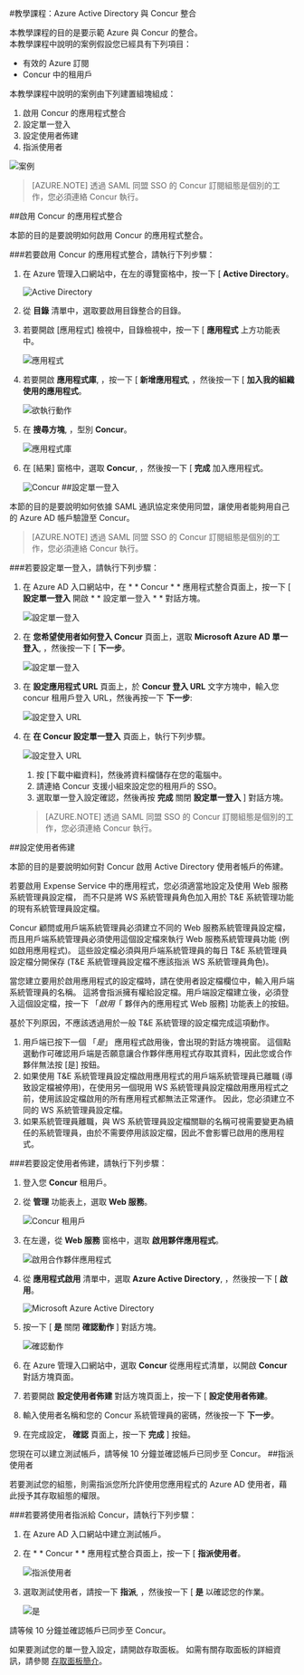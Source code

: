 <properties 
    pageTitle="教學課程：Azure Active Directory 與 Concur 整合 | Microsoft Azure" 
    description="了解如何使用 Concur 搭配 Azure Active Directory 來啟用單一登入、自動化佈建和更多功能！" 
    services="active-directory" 
    authors="markusvi"  
    documentationCenter="na" 
    manager="stevenpo"/>
<tags 
    ms.service="active-directory" 
    ms.devlang="na" 
    ms.topic="article" 
    ms.tgt_pltfrm="na" 
    ms.workload="identity" 
    ms.date="10/22/2015" 
    ms.author="markvi" />

#教學課程：Azure Active Directory 與 Concur 整合  


本教學課程的目的是要示範 Azure 與 Concur 的整合。  
本教學課程中說明的案例假設您已經具有下列項目：

-   有效的 Azure 訂閱
-   Concur 中的租用戶

本教學課程中說明的案例由下列建置組塊組成：

1.  啟用 Concur 的應用程式整合
2.  設定單一登入
3.  設定使用者佈建
4.  指派使用者

![案例](./media/active-directory-saas-concur-tutorial/IC769766.png "Scenario")

>[AZURE.NOTE] 透過 SAML 同盟 SSO 的 Concur 訂閱組態是個別的工作，您必須連絡 Concur 執行。

##啟用 Concur 的應用程式整合

本節的目的是要說明如何啟用 Concur 的應用程式整合。

###若要啟用 Concur 的應用程式整合，請執行下列步驟：

1.  在 Azure 管理入口網站中，在左的導覽窗格中，按一下 [ **Active Directory**。

    ![Active Directory](./media/active-directory-saas-concur-tutorial/IC700993.png "Active Directory")

2.  從 **目錄** 清單中，選取要啟用目錄整合的目錄。

3.  若要開啟 [應用程式] 檢視中，目錄檢視中，按一下 [ **應用程式** 上方功能表中。

    ![應用程式](./media/active-directory-saas-concur-tutorial/IC700994.png "Applications")

4.  若要開啟 **應用程式庫**, ，按一下 [ **新增應用程式**, ，然後按一下 [ **加入我的組織使用的應用程式**。

    ![欲執行動作](./media/active-directory-saas-concur-tutorial/IC700995.png "What do you want to do?")

5.  在 **搜尋方塊**, ，型別 **Concur**。

    ![應用程式庫](./media/active-directory-saas-concur-tutorial/IC721727.png "Application Gallery")

6.  在 [結果] 窗格中，選取 **Concur**, ，然後按一下 [ **完成** 加入應用程式。

    ![Concur](./media/active-directory-saas-concur-tutorial/IC721728.png "Concur")
##設定單一登入

本節的目的是要說明如何依據 SAML 通訊協定來使用同盟，讓使用者能夠用自己的 Azure AD 帳戶驗證至 Concur。

>[AZURE.NOTE] 透過 SAML 同盟 SSO 的 Concur 訂閱組態是個別的工作，您必須連絡 Concur 執行。

###若要設定單一登入，請執行下列步驟：

1.  在 Azure AD 入口網站中，在 * * Concur * * 應用程式整合頁面上，按一下 [ **設定單一登入** 開啟 * * 設定單一登入 * * 對話方塊。

    ![設定單一登入](./media/active-directory-saas-concur-tutorial/IC769767.png "Configure single sign-on")

2.  在 **您希望使用者如何登入 Concur** 頁面上，選取 **Microsoft Azure AD 單一登入**, ，然後按一下 [ **下一步**。

    ![設定單一登入](./media/active-directory-saas-concur-tutorial/IC769768.png "Configure single sign-on")

3.  在 **設定應用程式 URL** 頁面上，於 **Concur 登入 URL** 文字方塊中，輸入您 concur 租用戶登入 URL，然後再按一下 **下一步**: 

    ![設定登入 URL](./media/active-directory-saas-concur-tutorial/IC769769.png "Configure sign in URL")

4.  在 **在 Concur 設定單一登入** 頁面上，執行下列步驟。

    ![設定登入 URL](./media/active-directory-saas-concur-tutorial/IC769770.png "Configure sign in URL")

    1.  按 [下載中繼資料]，然後將資料檔儲存在您的電腦中。
    2.  請連絡 Concur 支援小組來設定您的租用戶的 SSO。
    3.  選取單一登入設定確認，然後再按 **完成** 關閉 **設定單一登入** ] 對話方塊。  

    >[AZURE.NOTE] 透過 SAML 同盟 SSO 的 Concur 訂閱組態是個別的工作，您必須連絡 Concur 執行。

##設定使用者佈建

本節的目的是要說明如何對 Concur 啟用 Active Directory 使用者帳戶的佈建。

若要啟用 Expense Service 中的應用程式，您必須適當地設定及使用 Web 服務系統管理員設定檔， 而不只是將 WS 系統管理員角色加入用於 T&E 系統管理功能的現有系統管理員設定檔。

Concur 顧問或用戶端系統管理員必須建立不同的 Web 服務系統管理員設定檔，而且用戶端系統管理員必須使用這個設定檔來執行 Web 服務系統管理員功能 (例如啟用應用程式)。 這些設定檔必須與用戶端系統管理員的每日 T&E 系統管理員設定檔分開保存 (T&E 系統管理員設定檔不應該指派 WS 系統管理員角色)。

當您建立要用於啟用應用程式的設定檔時，請在使用者設定檔欄位中，輸入用戶端系統管理員的名稱。 這將會指派擁有權給設定檔。用戶端設定檔建立後，必須登入這個設定檔，按一下 「*啟用*「 夥伴內的應用程式 Web 服務] 功能表上的按鈕。

基於下列原因，不應該透過用於一般 T&E 系統管理的設定檔完成這項動作。

1.  用戶端已按下一個 「*是*」 應用程式啟用後，會出現的對話方塊視窗。 這個點選動作可確認用戶端是否願意讓合作夥伴應用程式存取其資料，因此您或合作夥伴無法按 [是] 按鈕。
2.  如果使用 T&E 系統管理員設定檔啟用應用程式的用戶端系統管理員已離職 (導致設定檔被停用)，在使用另一個現用 WS 系統管理員設定檔啟用應用程式之前，使用該設定檔啟用的所有應用程式都無法正常運作。 因此，您必須建立不同的 WS 系統管理員設定檔。
3.  如果系統管理員離職，與 WS 系統管理員設定檔關聯的名稱可視需要變更為續任的系統管理員，由於不需要停用該設定檔，因此不會影響已啟用的應用程式。

###若要設定使用者佈建，請執行下列步驟：

1.  登入您 **Concur** 租用戶。

2.  從 **管理** 功能表上，選取 **Web 服務**。

    ![Concur 租用戶](./media/active-directory-saas-concur-tutorial/IC721729.png "Concur tenant")

3.  在左邊，從 **Web 服務** 窗格中，選取 **啟用夥伴應用程式**。

    ![啟用合作夥伴應用程式](./media/active-directory-saas-concur-tutorial/IC721730.png "Enable Partner Application")

4.  從 **應用程式啟用** 清單中，選取 **Azure Active Directory**, ，然後按一下 [ **啟用**。

    ![Microsoft Azure Active Directory](./media/active-directory-saas-concur-tutorial/IC721731.png "Microsoft Azure Active Directory")

5.  按一下 [ **是** 關閉 **確認動作** ] 對話方塊。

    ![確認動作](./media/active-directory-saas-concur-tutorial/IC721732.png "Confirm Action")

6.  在 Azure 管理入口網站中，選取 **Concur** 從應用程式清單，以開啟 **Concur** 對話方塊頁面。

7.  若要開啟 **設定使用者佈建** 對話方塊頁面上，按一下 [ **設定使用者佈建**。

8.  輸入使用者名稱和您的 Concur 系統管理員的密碼，然後按一下 **下一步**。

9.  在完成設定， **確認** 頁面上，按一下 **完成** ] 按鈕。

您現在可以建立測試帳戶，請等候 10 分鐘並確認帳戶已同步至 Concur。
##指派使用者

若要測試您的組態，則需指派您所允許使用您應用程式的 Azure AD 使用者，藉此授予其存取組態的權限。

###若要將使用者指派給 Concur，請執行下列步驟：

1.  在 Azure AD 入口網站中建立測試帳戶。

2.  在 * * Concur * * 應用程式整合頁面上，按一下 [ **指派使用者**。

    ![指派使用者](./media/active-directory-saas-concur-tutorial/IC769771.png "Assign users")

3.  選取測試使用者，請按一下 **指派**, ，然後按一下 [ **是** 以確認您的作業。

    ![是](./media/active-directory-saas-concur-tutorial/IC767830.png "Yes")

請等候 10 分鐘並確認帳戶已同步至 Concur。

如果要測試您的單一登入設定，請開啟存取面板。 如需有關存取面板的詳細資訊，請參閱 [存取面板簡介](active-directory-saas-access-panel-introduction.md)。

